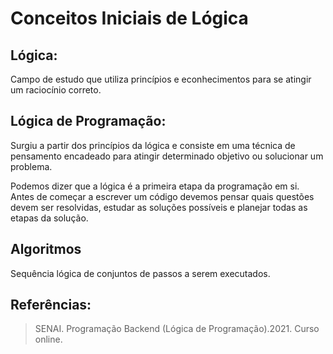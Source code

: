 # Conceitos Iniciais de Lógica

## Lógica:
Campo de estudo que utiliza princípios e econhecimentos para se atingir um raciocínio correto.

## Lógica de Programação:
Surgiu a partir dos princípios da lógica e consiste em uma técnica de pensamento encadeado para atingir determinado objetivo ou solucionar um problema.

Podemos dizer que a lógica é a primeira etapa da programação em si. Antes de começar a escrever um código devemos pensar quais questões devem ser resolvidas, estudar as soluções possíveis e planejar todas as etapas da solução.

## Algoritmos
Sequência lógica de conjuntos de passos a serem executados.


##  Referências: 
> SENAI. Programação Backend (Lógica de Programação).2021. Curso online.
